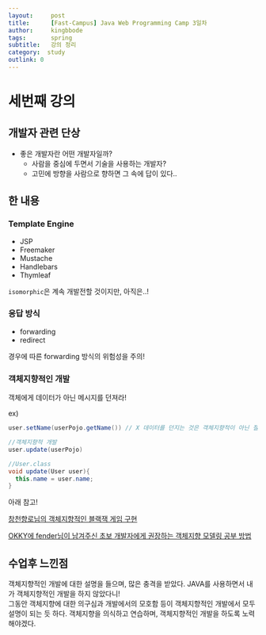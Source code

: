 ```yaml
---
layout:     post
title:      [Fast-Campus] Java Web Programming Camp 3일차
author:     kingbbode
tags:       spring
subtitle:   강의 정리
category:  study
outlink: 0
---
```


세번째 강의
===========

개발자 관련 단상
----------------

-	좋은 개발자란 어떤 개발자일까?
	-	사람을 중심에 두면서 기술을 사용하는 개발자?
	-	고민에 방향을 사람으로 향하면 그 속에 답이 있다..

한 내용
-------

### Template Engine

-	JSP
-	Freemaker
-	Mustache
-	Handlebars
-	Thymleaf

`isomorphic`은 계속 개발전할 것이지만, 아직은..!

### 응답 방식

-	forwarding
-	redirect

경우에 따른 forwarding 방식의 위험성을 주의!

### 객체지향적인 개발

객체에게 데이터가 아닌 메시지를 던져라!

ex)

```java
user.setName(userPojo.getName()) // X 데이터를 던지는 것은 객체지향적이 아닌 절차지향!

//객체지향적 개발
user.update(userPojo)

//User.class
void update(User user){
  this.name = user.name;
}
```

아래 참고!

[창천향로님의 객체지향적인 블랙잭 게임 구현](http://okky.kr/article/362491)

[OKKY에 fender님이 남겨주신 초보 개발자에게 권장하는 객체지향 모델링 공부 방법](http://okky.kr/article/358197)

수업후 느낀점
-------------

객체지향적인 개발에 대한 설명을 들으며, 많은 충격을 받았다. JAVA를 사용하면서 내가 객체지향적인 개발을 하지 않았다니!<br>그동안 객체지향에 대한 의구심과 개발에서의 모호함 등이 객체지향적인 개발에서 모두 설명이 되는 듯 하다. 객체지향을 의식하고 연습하며, 객체지향적인 개발을 하도록 노력해야겠다.
